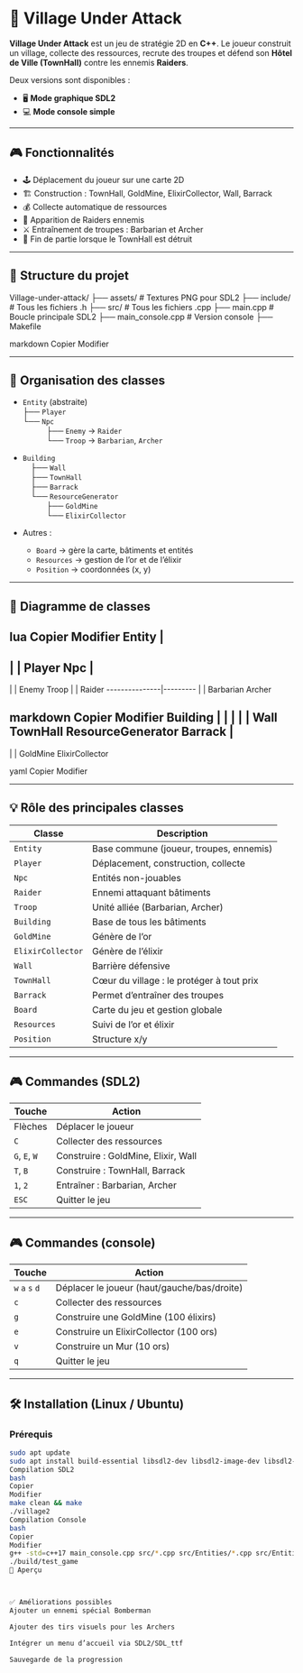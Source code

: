 # 🏰 Village Under Attack

**Village Under Attack** est un jeu de stratégie 2D en **C++**. Le joueur construit un village, collecte des ressources, recrute des troupes et défend son **Hôtel de Ville (TownHall)** contre les ennemis **Raiders**.

Deux versions sont disponibles :
- 🖥 **Mode graphique SDL2**
- 💻 **Mode console simple**

---

## 🎮 Fonctionnalités

- 🕹 Déplacement du joueur sur une carte 2D
- 🏗 Construction : TownHall, GoldMine, ElixirCollector, Wall, Barrack
- 💰 Collecte automatique de ressources
- 👾 Apparition de Raiders ennemis
- ⚔️ Entraînement de troupes : Barbarian et Archer
- 🛑 Fin de partie lorsque le TownHall est détruit

---

## 📂 Structure du projet

Village-under-attack/
├── assets/ # Textures PNG pour SDL2
├── include/ # Tous les fichiers .h
├── src/ # Tous les fichiers .cpp
├── main.cpp # Boucle principale SDL2
├── main_console.cpp # Version console
├── Makefile

markdown
Copier
Modifier

---

## 🧭 Organisation des classes

- `Entity` (abstraite)  
  ├── `Player`  
  └── `Npc`  
   ├── `Enemy` → `Raider`  
   └── `Troop` → `Barbarian`, `Archer`

- `Building`  
 ├── `Wall`  
 ├── `TownHall`  
 ├── `Barrack`  
 └── `ResourceGenerator`  
   ├── `GoldMine`  
   └── `ElixirCollector`

- Autres :
  - `Board` → gère la carte, bâtiments et entités
  - `Resources` → gestion de l’or et de l’élixir
  - `Position` → coordonnées (x, y)

---

## 🔁 Diagramme de classes

lua
Copier
Modifier
           Entity
             |
 -------------------------
 |                       |
Player Npc
|
-----------------------------
| |
Enemy Troop
| |
Raider ---------------|---------
| |
Barbarian Archer

markdown
Copier
Modifier
     Building
        |
| | | |
Wall TownHall ResourceGenerator Barrack
|
---------------------
| |
GoldMine ElixirCollector

yaml
Copier
Modifier

---

## 💡 Rôle des principales classes

| Classe           | Description                                               |
|------------------|-----------------------------------------------------------|
| `Entity`         | Base commune (joueur, troupes, ennemis)                   |
| `Player`         | Déplacement, construction, collecte                       |
| `Npc`            | Entités non-jouables                                      |
| `Raider`         | Ennemi attaquant bâtiments                                |
| `Troop`          | Unité alliée (Barbarian, Archer)                          |
| `Building`       | Base de tous les bâtiments                                |
| `GoldMine`       | Génère de l’or                                            |
| `ElixirCollector`| Génère de l’élixir                                        |
| `Wall`           | Barrière défensive                                        |
| `TownHall`       | Cœur du village : le protéger à tout prix                 |
| `Barrack`        | Permet d’entraîner des troupes                            |
| `Board`          | Carte du jeu et gestion globale                           |
| `Resources`      | Suivi de l’or et élixir                                   |
| `Position`       | Structure x/y                                             |

---

## 🎮 Commandes (SDL2)

| Touche            | Action                                |
|-------------------|----------------------------------------|
| Flèches           | Déplacer le joueur                     |
| `C`               | Collecter des ressources               |
| `G`, `E`, `W`     | Construire : GoldMine, Elixir, Wall    |
| `T`, `B`          | Construire : TownHall, Barrack         |
| `1`, `2`          | Entraîner : Barbarian, Archer          |
| `ESC`             | Quitter le jeu                         |

---

## 🎮 Commandes (console)

| Touche            | Action                                |
|-------------------|----------------------------------------|
| `w` `a` `s` `d`   | Déplacer le joueur (haut/gauche/bas/droite) |
| `c`               | Collecter des ressources               |
| `g`               | Construire une GoldMine (100 élixirs)  |
| `e`               | Construire un ElixirCollector (100 ors)|
| `v`               | Construire un Mur (10 ors)             |
| `q`               | Quitter le jeu                         |

---

## 🛠️ Installation (Linux / Ubuntu)

### Prérequis

```bash
sudo apt update
sudo apt install build-essential libsdl2-dev libsdl2-image-dev libsdl2-ttf-dev
Compilation SDL2
bash
Copier
Modifier
make clean && make
./village2
Compilation Console
bash
Copier
Modifier
g++ -std=c++17 main_console.cpp src/*.cpp src/Entities/*.cpp src/Entities/Enemies/*.cpp src/buildings/*.cpp -o build/test_game
./build/test_game
📸 Aperçu



✅ Améliorations possibles
Ajouter un ennemi spécial Bomberman

Ajouter des tirs visuels pour les Archers

Intégrer un menu d’accueil via SDL2/SDL_ttf

Sauvegarde de la progression

